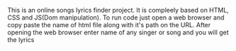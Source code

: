 This is an online songs lyrics finder project.
It is compleely based on HTML, CSS and JS(Dom manipulation).
To run code just open a web browser and copy paste the name of html file along with it's path on the URL.
After opening the web browser enter name of any singer or song and you will get the lyrics
